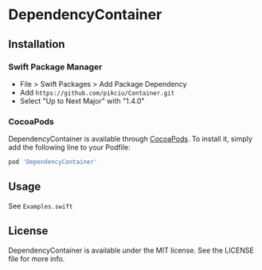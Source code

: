 # DependencyContainer

## Installation

### Swift Package Manager
- File > Swift Packages > Add Package Dependency
- Add `https://github.com/pikciu/Container.git`
- Select "Up to Next Major" with "1.4.0"

### CocoaPods

DependencyContainer is available through [CocoaPods](https://cocoapods.org). To install
it, simply add the following line to your Podfile:

```ruby
pod 'DependencyContainer'
```

## Usage

See `Examples.swift`

## License

DependencyContainer is available under the MIT license. See the LICENSE file for more info.
